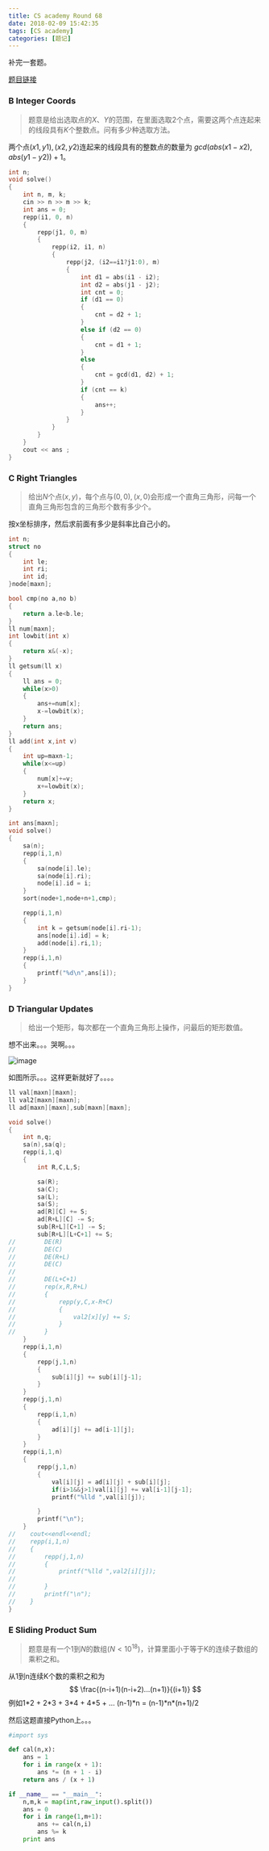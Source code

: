 ```yaml
---
title: CS academy Round 68
date: 2018-02-09 15:42:35
tags: [CS academy]
categories: [题记]
---
```


补完一套题。

<!--more-->

[题目链接](https://csacademy.com/contest/round-68/tasks/)

### B Integer Coords

> 题意是给出选取点的$X、Y$的范围，在里面选取$2$个点，需要这两个点连起来的线段具有$K$个整数点。问有多少种选取方法。

两个点$(x1,y1),(x2,y2)$连起来的线段具有的整数点的数量为 $gcd(abs(x1-x2),abs(y1-y2)) + 1$。

```C++
int n;
void solve()
{
	int n, m, k;
	cin >> n >> m >> k;
	int ans = 0;
	repp(i1, 0, n)
	{
		repp(j1, 0, m)
		{
			repp(i2, i1, n)
			{
				repp(j2, (i2==i1?j1:0), m)
				{
					int d1 = abs(i1 - i2);
					int d2 = abs(j1 - j2);
					int cnt = 0;
					if (d1 == 0)
					{
						cnt = d2 + 1;
					}
					else if (d2 == 0)
					{
						cnt = d1 + 1;
					}
					else
					{
						cnt = gcd(d1, d2) + 1;
					}
					if (cnt == k)
					{
						ans++;
					}
				}
			}
		}
	}
	cout << ans ;
}
```

### C Right Triangles

> 给出$N$个点$(x,y)$，每个点与$(0,0),(x,0)$会形成一个直角三角形，问每一个直角三角形包含的三角形个数有多少个。

按x坐标排序，然后求前面有多少是斜率比自己小的。

```C++
int n;
struct no
{
    int le;
    int ri;
    int id;
}node[maxn];

bool cmp(no a,no b)
{
    return a.le<b.le;
}
ll num[maxn];
int lowbit(int x)
{
    return x&(-x);
}
ll getsum(ll x)
{
    ll ans = 0;
    while(x>0)
    {
        ans+=num[x];
        x-=lowbit(x);
    }
    return ans;
}
ll add(int x,int v)
{
    int up=maxn-1;
    while(x<=up)
    {
        num[x]+=v;
        x+=lowbit(x);
    }
    return x;
}

int ans[maxn];
void solve()
{
    sa(n);
    repp(i,1,n)
    {
        sa(node[i].le);
        sa(node[i].ri);
        node[i].id = i;
    }
    sort(node+1,node+n+1,cmp);

    repp(i,1,n)
    {
        int k = getsum(node[i].ri-1);
        ans[node[i].id] = k;
        add(node[i].ri,1);
    }
    repp(i,1,n)
    {
        printf("%d\n",ans[i]);
    }
}
```



### D Triangular Updates

> 给出一个矩形，每次都在一个直角三角形上操作，问最后的矩形数值。

想不出来。。。哭啊。。。

![image](https://raw.githubusercontent.com/2997ms/some-problems/master/source_pic/CS-academy-68/1.png)

如图所示。。。这样更新就好了。。。。

```C++
ll val[maxn][maxn];
ll val2[maxn][maxn];
ll ad[maxn][maxn],sub[maxn][maxn];

void solve()
{
    int n,q;
    sa(n),sa(q);
    repp(i,1,q)
    {
        int R,C,L,S;

        sa(R);
        sa(C);
        sa(L);
        sa(S);
        ad[R][C] += S;
        ad[R+L][C] -= S;
        sub[R+L][C+1] -= S;
        sub[R+L][L+C+1] += S;
//        DE(R)
//        DE(C)
//        DE(R+L)
//        DE(C)
//
//        DE(L+C+1)
//        rep(x,R,R+L)
//        {
//            repp(y,C,x-R+C)
//            {
//                val2[x][y] += S;
//            }
//        }
    }
    repp(i,1,n)
    {
        repp(j,1,n)
        {
            sub[i][j] += sub[i][j-1];
        }
    }
    repp(j,1,n)
    {
        repp(i,1,n)
        {
            ad[i][j] += ad[i-1][j];
        }
    }
    repp(i,1,n)
    {
        repp(j,1,n)
        {
            val[i][j] = ad[i][j] + sub[i][j];
            if(i>1&&j>1)val[i][j] += val[i-1][j-1];
            printf("%lld ",val[i][j]);

        }
        printf("\n");
    }
//    cout<<endl<<endl;
//    repp(i,1,n)
//    {
//        repp(j,1,n)
//        {
//            printf("%lld ",val2[i][j]);
//
//        }
//        printf("\n");
//    }
}
```



### E Sliding Product Sum

> 题意是有一个$1$到$N$的数组$(N<10^18)$，计算里面小于等于K的连续子数组的乘积之和。

从1到n连续K个数的乘积之和为
$$
\frac{(n-i+1)(n-i+2)...(n+1)}{(i+1)}
$$
例如1\*2 + 2\*3 + 3\*4 + 4\*5 + … (n-1)\*n = (n-1)\*n\*(n+1)/2 

然后这题直接Python上。。。

```python
#import sys

def cal(n,x):
	ans = 1
	for i in range(x + 1):
		ans *= (n + 1 - i)
	return ans / (x + 1)

if __name__ == "__main__":
	n,m,k = map(int,raw_input().split())
	ans = 0
	for i in range(1,m+1):
		ans += cal(n,i)
		ans %= k
	print ans

```

